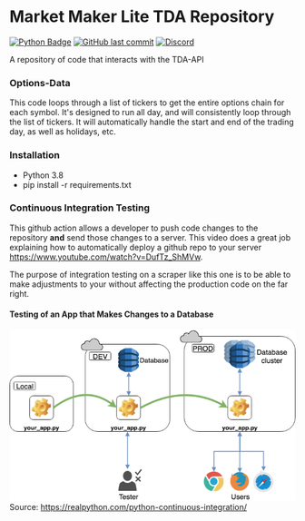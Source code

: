 # Market Maker Lite TDA Repository
<!-- 
[![Website](https://cldup.com/dTxpPi9lDf.thumb.png)](https://nodesource.com/products/nsolid)
-->
[![Python Badge](https://img.shields.io/badge/made%20with-python-blue.svg)]()
[![GitHub last commit](https://img.shields.io/github/last-commit/MarketMakerLite/TDA)](https://github.com/MarketMakerLite/TDA/commits/main)
[![Discord](https://img.shields.io/discord/837528551028817930?color=%237289DA&label=Discord)](https://discord.gg/jjDcZcqXWy)

A repository of code that interacts with the TDA-API

### Options-Data
This code loops through a list of tickers to get the entire options chain for each symbol.
It's designed to run all day, and will consistently loop through the list of tickers. 
It will automatically handle the start and end of the trading day, as well as holidays, etc. 

### Installation
* Python 3.8
* pip install -r requirements.txt

### Continuous Integration Testing

This github action allows a developer to push code changes to the repository **and** send those changes to a server. 
This video does a great job explaining how to automatically deploy a github repo to your server
https://www.youtube.com/watch?v=DufTz_ShMVw.

The purpose of integration testing on a scraper like this one is to be able to make adjustments to your without affecting the production code on the far right.
#### Testing of an App that Makes Changes to a Database
![img.png](img.png)
Source: https://realpython.com/python-continuous-integration/

